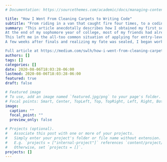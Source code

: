 ```yaml
---
# Documentation: https://sourcethemes.com/academic/docs/managing-content/

title: "How I Went From Cleaning Carpets to Writing Code"
subtitle: "From riding in a van that caught fire four times, to a coding interview with nothing but a notebook and orange pen. This is how I got my first software engineering internship."
summary: "This article anecdotally describes how I obtained my first software engineering internship, with a few tips and lessons along the way. I hope to write a more succinct guide depicting the steps and strategies to break into the tech field, but for now here’s a story on carpet cleaning and strange interviews.
At the end of my sophomore year of college, most of my friends had already landed their first software engineering internships. I had applied to several openings, but received nothing more than rejection letters and the occasional “we hope you apply again next year!” I come from a low income, blue-collar background where saving money over the summer was a necessity, so I couldn’t afford working an unpaid internship.
This left me in the all-too common situation of applying for entry-level positions requiring relevant experience that I simply did not have.
A few weeks after finals and realizing my fate was sealed, I began working for a family friend cleaning carpets. While I have nothing but respect for blue collar jobs, nothing motivates you more to take your career seriously than cleaning the carpets of your own university’s Fraternity houses. You think scrubbing up a spilled beer with an old towel the morning after really works? Think again. As if that weren’t enough, the decades-old van I worked in had literally caught fire four times. The seat belts had burned away without replacement. If I happened to hit my head on the ceiling over a bump, black soot would fall down onto my lap. Since the job was paid in cash there was no paperwork, but I seriously considered asking at least for a waiver of my bodily safety. In short, it was a motivator for my success. The work was only part-time, so I took an extra job tutoring at-risk youth as well. That experience deserves an entire article in itself, but that’s for another day...

Full article at https://medium.com/swlh/how-i-went-from-cleaning-carpets-to-writing-code-6d3a5cc8dd25"
authors: []
tags: []
categories: []
date: 2020-08-06T18:03:28-06:00
lastmod: 2020-08-06T18:03:28-06:00
featured: true
draft: false

# Featured image
# To use, add an image named `featured.jpg/png` to your page's folder.
# Focal points: Smart, Center, TopLeft, Top, TopRight, Left, Right, BottomLeft, Bottom, BottomRight.
image:
  caption: ""
  focal_point: ""
  preview_only: false

# Projects (optional).
#   Associate this post with one or more of your projects.
#   Simply enter your project's folder or file name without extension.
#   E.g. `projects = ["internal-project"]` references `content/project/deep-learning/index.md`.
#   Otherwise, set `projects = []`.
projects: []
---
```

